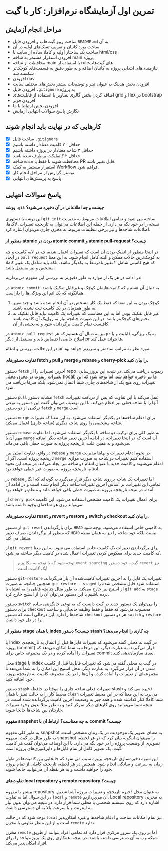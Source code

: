 # تمرین اول آزمایشگاه نرم‌افزار: کار با گیت
 

 ## مراحل انجام آزمایش

 * ساخت ریپو گیت‌هاب و افزودن فایل `README.md` به آن
 * ساخت بورد کانبان و تعریف تسک‌های اولیه در آن
 * ساخت یک ساختار اولیه و کاملا ساده از سایت با html/css
 * افزودن استقرار مستمر به شاخه main پروژه
 * محافظت از شاخه main با استفاده از ruleهای گیت‌هاب 
 * نیازمندی‌های ابتدایی پروژه به کانبان اضافه و به طور دقیق به قسمت‌های کوچک‌تر شکسته شد
 * افزودن nav
 * افزودن بخش هدینگ به عنوان تیتر و توضیحات بیشتر بخش‌‌های مختلف سایت
 * افزودن فایل `.gitignore` به پروژه
 * اضاقه کردن بخش گالری تصاویر با استفاده از قابلیت‌های grid و flex در bootstrap
 * افزودن فوتر
 * افزودن بخش ارتباط با ما
 * نگارش پاسخ سوالات انتهایی آزمایش

 ## کارهایی که در نهایت باید انجام شوند

 - [x] ساخت فایل ‍‍‍`.gitignore` 
 - [X] حداقل ۲۰ کامیت معنادار داشته باشیم
 - [X] حداقل ۳ شاخه معنادار در پروژه داشته باشیم
 - [X] حداقل ۲ کانفلیکت برطرف شده باشد
 - [X] شاخه `main` محافظت شوند تا فقط با PR قابل تغییر باشد.
 - [X] استقرار مستمر به کمک Workflow فراهم شود.
 - [X] نوشتن گزارش از مراحل انجام کار
 - [X] پاسخ به پرسش‌های انتهایی

## پاسخ سوالات انتهایی
    
#### پوشه `.git` چیست و چه اطلاعاتی در آن ذخیره می‌شود؟

این پوشه با دستوری `git init` ساخته می شود و تمامی اطلاعات مربوط به مدیریت نسخه را در خود نگه می‌دارد.
از جمله این اطلاعات می‌توان به تاریخچه تغییرات، لاگ‌ها، اطلاعات شاخه‌ها و نیز برخی تنظیمات مربوط به مخزن جاری می‌توان اشاره کرد.

####  منظور از atomic بودن در atomic commit و atomic pull-request چیست؟
در اینجا منظور از اتمیک بودن آن است که تغییرات اعمال شده، چه در لایه کامیت و چه در ایجاد `pull request` به کوچک‌ترین حالات ممکن و البته کامل انجام شود. به این معنا که هیچ کامیتی شامل ۲ تغییر نامرتبط به یکدیگر نباشد. بلکه باید شامل یک تغییر کاملا مشخص و نیز مستقل باشد.

در ادامه در هر یک از موارد به طور دقیق‌تر به بررسی این مفهوم می‌پردازیم:

در `atomic commit` به دنبال آن هستیم که کامیت‌هایمان کوچک و غیر‌قابل تفکیک باشند. همانگونه که یک اتم این ویژگی‌ها را داراست.

1. کوچک بودن به این معنا که فقط یک کار مشخص در آن انجام شده باشد و چند تغییر به طور همزمان در یک کامیت ثبت نشده باشند.
2. غیر قابل تفکیک بودن  اما به این معناست که تغییرات یک کامیت نباید قابل تفکیک به بخش‌های کوچک‌تر باشد. در این صورت چنانچه نیاز به رول‌بک آن کامیت باشد کافیست تمام کامیت برگردانده شود و نه بخشی از آن.

در `atomic pull request` نیز به دنبال آن هستیم که هر `pr` به یک ویژگی، قابلیت و یا اصلاح خاصی اختصاص یابد و مستقل از دیگر pr ها بتواند عمل کند.

در این حالت، بررسی و ادغام pr مورد نظر به مراتب ساده‌تر و سریع‌تر خواهد بود.

#### تفاوت دستورهای fetch و pull و merge و rebase و cherry-pick را بیان کنید.
دستور `fetch` آخرین تغییرات را از repo ریموت دریافت می‌کند. در نتیجه این بروزرسانی، تغییرات ریموت در مخزن محلی (local) ما نیز ذخیره خواهد شد. اما توجه شود که این تغییرات روی هیچ یک از شاخه‌های جاری شما اعمال نمی‌شود، بلکه صرفا دریافت می شود.

دستور `pull` مشابه دستور `fetch` عمل می‌کند با این تفاوت که پس از دریافت تغییرات، آنها را با شاخه فعلی نیز ادغام می‌کند.
با این توصیف می‌توان گقت این دستور به نوعی ترکیبی از دو دستور `fetch‍` و `merge` است.

دستور `merge` برای ادغام شاخه‌ها در یکدیگر استفاده می‌شود. به این معنا که تغییرات شاخه مشخصی را روی شاخه دیگری (شاخه جاری) اعمال می‌کند.

دستور `rebase` به طور کلی برای ترکیب دو شاخه با یکدیگر استفاده می‌شود، اما تفاوت مهم آن با `merge` آن است که در اینجا تغییرات، در ادامه آخرین تغییر شاخه دیگر اضافه می‌شود و به همین علت، تاریخچه پروژه به صورت خطی باقی می‌ماند. 

در واقع، تفاوت اصلی بین `rebase` و `merge` در نحوه ادغام تغییرات و نهایتا مدیریت تاریخچه پروژه است.
اگر از `merge` استفاده کنیم تغییرات دو شاخه به صورت موازی ادغام می‌شوند و کامیت جدید با عنوان ادغام دو شاخه نیز ایجاد می‌کند. در نتیجه این نحوه ادغام، تاریخچه پروژه به صورت غیر خطی خواهد بود.

در `rebase` اما تغییرات یک شاخه برروی شاخه دیگر قرار می‌گیرد به گونه‌ای که انگار تمامی این تغییرات، بر اساس آخرین تغییرات شاخه دیگر انجام شده است و در ادامه آن آمده. در نتیجه تاریخچه پروژه به صورت خطی باقی خواهد ماند و منظم‌تر خواهد بود.

از `cherry pick` برای اعمال تغییرات یک کامیت مشخص استفاده می‌شود. این کامیت می‌تواند روی هر شاخه‌ای وجود داشته باشد.

####   تفاوت دستورهای reset و revert و restore و switch و checkout را بیان کنید.
از دستور `git reset` برای بازگرداندن `HEAD` به کامیتی خاص استفاده می‌شود. توجه شود که منظور از برگرداندن، صرف تغییر `HEAD` نیست بلکه خود شاخه را نیز به همان نقطه منتقل می کند.

از `git revert` برای برگرداندن تغییرات یک کامیت خاص استفاده می شود. به این معنا که کامیت جدید برای معکوس کردن تغییرات اعمال شده در کامیت دیگر ساخته می‌شود.

> توجه شود که با توجه به مکانیزم `event sourcing` گیت، خود دستور `revert` نیز یک کامیت است!

دستور `git-restore` تغییرات یک فایل را به آخرین تغییرات کامیت‌شده آن باز می‌گرداند. همچنین چنانچه به صورت `git restore --staged` استفاده شود فایل‌ مشخص شده را از استیج نیز خارج می‌کند. به طور مثال چنانچه فایلی را به اشتباه با `git add` به `stage` برده باشیم با این دستور می‌توان آن را از استیج خارج کرد.

دستور `switch` را می‌توان یک دستور جدید در گیت دانست که به نوعی جایگزینی ساده‌ برای دستور `checkout` محسوب می‌شود که فقط و فقط وظیفه جابجایی و ساخت شاخه‌ها را دارد. این درحالی است که دستور `checkout` هر دو دستور `switch` و `restore` را در دل خود داشت.


####     منظور از stage یا همان index چیست؟ دستور stash چه کاری را انجام می‌دهد؟

 یا Index در گیت به محلی گفته می‌شود که تغییرات فایل‌ها قبل از اعمال به تاریخچه‌ی پروژه (commit) قرار می‌گیرند. به عبارت دیگر، این مرحله به شما امکان می‌دهد که تغییرات را آماده کرده و در یک مجموعه خاص برای commit بعدی سازمان‌دهی کنید.

 محل stage یا index در گیت به محلی گفته می‌شود که تغییرات فایل‌ها قبل از کامیت شدن در آن قرار می‌گیرد. به عبارت دیگر، محل استیج این امکان را به شما می‌دهد تا مجموعه‌ای از تغییرات را آماده کرده و آن‌ها را در یک مجموعه کامیت به تاریخچه پروژه خود اضافه کنید.

 دستور `stash` تغییرات فعلی شاخه جاری را موقتا در حافظه stash ذخیره می کند و محیط کار را به حالت تمیز یا همان `clean` می‌برد. به این معنا که در این محیط تغییرات شما کاملا کنار کذاشته شده و همه چیز به وضعیت آخرین کامیت برگردانده شده است. در نتیجه شما می‌توانید روی کارهای دیگر تمرکز کنید و به طور مثلا بدون وجود تغییرات جاریتان بین شاخه‌ها جابجا شوید.

 
 ####     مفهوم snapshot به چه معناست؟ ارتباط آن با commit چیست؟
به طور کلی مفهوم snapshot به معنای تصویر یک موجودیت در یک زمان مشخص است. به طور مثال در گیت، مفهوم snapshot را می‌توان اینگونه بیان کرد که در هر لحظه، تصویری از وضعیت پروژه را در خود نگه می‌دارد. با این اوصاف می‌توان گفت هر کامیت گیت، یک تصویر کامل از تمام فایل‌ها و دایرکتوری‌های پروژه است.

این شیوه ذخیره‌سازی تاریخچه پروژه سبب می شود که جابجایی بین کامیت‌ها در طول زمان به سرعت و سادگی انجام شود. همچنین در هر لحظه، تاریخچه کاملی از تمام پروژه خود را خواهید داشت و به هر نقظه آن می‌توانید جابجا شوید.

####     تفاوت‌های local repository و remote repository چیست؟

پیشتر با مفهوم repository به عنوان محل ذخیره تاریخچه و تغییرات پروژه آشنا شدیم. در این سوال اما به تفاوت `local` و `remote‍` آن‌ می‌پردازیم.
Local repository به مخزنی اشاره دارد که روی سیستم شخصی یا محلی شما قرار دارد. در نتیجه می‌توان بدون نیاز به اینترنت و با سرعت بالا به آن دسترسی داشت.

توجه شود که در حالت `local` نیز تمام امکانات ساخت و ادغام شاخه‌ها و غیره امکان‌پذیر است و از این منظر تفاوتی با مخزن `remote` ندارد.

مخزن `remote‍` اما بر روی یک سرور مرکزی  قرار دارد که تمامی افراد بتوانند از طریق شبکه وب به آن دسترسی داشته باشند. در نتیجه، همکاری روی یک پروژه واحد را برای افراد امکان‌پذیر می‌کند. 